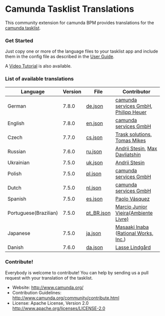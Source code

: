 # Camunda Tasklist Translations


This community extension for camunda BPM provides translations for the [camunda tasklist](https://github.com/camunda/camunda-bpm-webapp).

### Get Started

Just copy one or more of the language files to your tasklist app and include them in the config file as described in the [User Guide](http://docs.camunda.org/latest/guides/user-guide/#tasklist-customizing-localization).

A [Video Tutorial](https://blog.camunda.org/post/2014/12/internationalization-in-camunda-bpm/
) is also available.

### List of available translations

| Language             | Version | File                             | Contributor                                                            |
|----------------------|---------|----------------------------------|------------------------------------------------------------------------|
| German               | 7.8.0   | [de.json](/locales/de.json)      | [camunda services GmbH](https://github.com/camunda), [Philipp Heuer](https://github.com/PhilippHeuer)                    |
| English              | 7.8.0   | [en.json](/locales/en.json)      | [camunda services GmbH](https://github.com/camunda)                    |
| Czech                | 7.7.0   | [cs.json](/locales/cs.json)      | [Trask solutions, Tomas Mikes](https://github.com/mikibo)              |
| Russian              | 7.6.0   | [ru.json](/locales/ru.json)      | [Andrii Stesin](https://github.com/astesin), [Max Davliatshin](https://github.com/TitanUser)                        |
| Ukrainian            | 7.5.0   | [uk.json](/locales/uk.json)      | [Andrii Stesin](https://github.com/astesin)                            |
| Polish               | 7.5.0   | [pl.json](/locales/pl.json)      | [camunda services GmbH](https://github.com/camunda)                    |
| Dutch                | 7.5.0   | [nl.json](/locales/nl.json)      | [camunda services GmbH](https://github.com/camunda)                    |
| Spanish              | 7.5.0   | [es.json](/locales/es.json)      | [Paolo Vásquez](https://github.com/paolovas)                           |
| Portuguese(Brazilian)| 7.5.0   | [pt_BR.json](/locales/pt_BR.json)| [Marcio Junior Vieira(Ambiente Livre)](http://www.ambientelivre.com.br)|
| Japanese             | 7.5.0   | [ja.json](/locales/ja.json)      | [Masaaki Inaba](https://github.com/mas178) ([Rational Works, Inc.](http://rational.works))|
| Danish               | 7.6.0   | [da.json](/locales/da.json)      | [Lasse Lindgård](https://github.com/lldata)                            |


### Contribute!

Everybody is welcome to contribute! You can help by sending us a pull request with your translation of the tasklist.

  * Website: http://www.camunda.org/
  * Contribution Guidelines: http://www.camunda.org/community/contribute.html
  * License: Apache License, Version 2.0  http://www.apache.org/licenses/LICENSE-2.0
